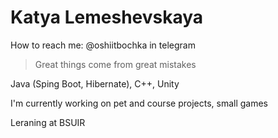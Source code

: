 # Katya Lemeshevskaya

How to reach me: @oshiitbochka in telegram

>Great things come from great mistakes

Java (Sping Boot, Hibernate), C++, Unity 

I'm currently working on pet and course projects, small games

Leraning at BSUIR

<!--
**catsia/catsia** is a ✨ _special_ ✨ repository because its `README.md` (this file) appears on your GitHub profile.

Here are some ideas to get you started:

- 🔭 I’m currently working on ...
- 🌱 I’m currently learning ...
- 👯 I’m looking to collaborate on ...
- 🤔 I’m looking for help with ...
- 💬 Ask me about ...
- 📫 How to reach me: ...
- 😄 Pronouns: ...
- ⚡ Fun fact: ...
-->
